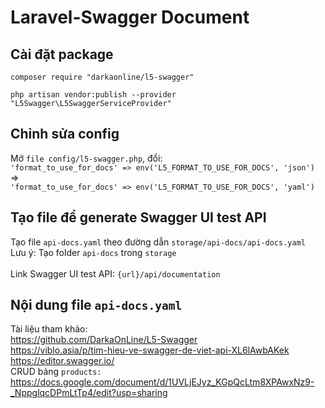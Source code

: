 # Laravel-Swagger Document
## Cài đặt package
```
composer require "darkaonline/l5-swagger"
```
```
php artisan vendor:publish --provider "L5Swagger\L5SwaggerServiceProvider"
```
## Chỉnh sửa config
Mở `file config/l5-swagger.php`, đổi: <br>
`'format_to_use_for_docs' => env('L5_FORMAT_TO_USE_FOR_DOCS', 'json')`
<br>
=>
<br>
`'format_to_use_for_docs' => env('L5_FORMAT_TO_USE_FOR_DOCS', 'yaml')`
<br>
## Tạo file để generate Swagger UI test API
Tạo file `api-docs.yaml` theo đường dẫn `storage/api-docs/api-docs.yaml`
<br>
Lưu ý: Tạo folder `api-docs` trong `storage`
<br>
<br>
Link Swagger UI test API: `{url}/api/documentation`
## Nội dung file `api-docs.yaml`
Tài liệu tham khảo:
<br>
https://github.com/DarkaOnLine/L5-Swagger
<br>
https://viblo.asia/p/tim-hieu-ve-swagger-de-viet-api-XL6lAwbAKek
<br>
https://editor.swagger.io/
<br>
CRUD bảng `products:`
<br>
https://docs.google.com/document/d/1UVLjEJyz_KGpQcLtm8XPAwxNz9-_NppglqcDPmLtTp4/edit?usp=sharing
